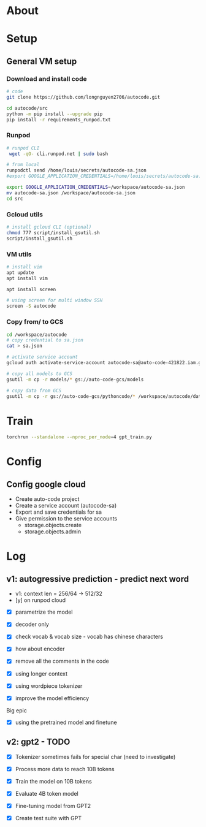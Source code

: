 # About 

# Setup 
## General VM setup

### Download and install code
```bash
# code 
git clone https://github.com/longnguyen2706/autocode.git

cd autocode/src
python -m pip install --upgrade pip
pip install -r requirements_runpod.txt 
```

### Runpod
```bash
# runpod CLI
 wget -qO- cli.runpod.net | sudo bash

# from local
runpodctl send /home/louis/secrets/autocode-sa.json
#export GOOGLE_APPLICATION_CREDENTIALS=/home/louis/secrets/autocode-sa.json

export GOOGLE_APPLICATION_CREDENTIALS=/workspace/autocode-sa.json
mv autocode-sa.json /workspace/autocode-sa.json
cd src 
```

### Gcloud utils
```bash
# install gcloud CLI (optional)
chmod 777 script/install_gsutil.sh 
script/install_gsutil.sh
```

### VM utils
```bash 
# install vim
apt update
apt install vim

apt install screen 

# using screen for multi window SSH
screen -S autocode
```

### Copy from/ to GCS 
```bash 
cd /workspace/autocode
# copy credential to sa.json
cat > sa.json 

# activate service account
gcloud auth activate-service-account autocode-sa@auto-code-421822.iam.gserviceaccount.com --key-file=sa.json

# copy all models to GCS
gsutil -m cp -r models/* gs://auto-code-gcs/models

# copy data from GCS
gsutil -m cp -r gs://auto-code-gcs/pythoncode/* /workspace/autocode/data/pythoncode/ 
```

# Train
```bash
torchrun --standalone --nproc_per_node=4 gpt_train.py 
```

# Config
## Config google cloud
- Create auto-code project 
- Create a service account (autocode-sa)
- Export and save credentials for sa 
- Give permission to the service accounts 
  - storage.objects.create
  - storage.objects.admin

# Log 
## v1: autogressive prediction - predict next word
- v1: context len = 256/64  -> 512/32
- [y] on runpod cloud
- [x] parametrize the model
- [x] decoder only
- [x] check vocab & vocab size - vocab has chinese characters 
- [x] how about encoder
- [x] remove all the comments in the code
- [x] using longer context 

- [x] using wordpiece tokenizer
- [x] improve the model efficiency 

Big epic 
- [x] using the pretrained model and finetune




## v2: gpt2 - TODO 
- [x] Tokenizer sometimes fails for special char (need to investigate)
- [x] Process more data to reach 10B tokens 
- [x] Train the model on 10B tokens
- [x] Evaluate 4B token model
- [x] Fine-tuning model from GPT2
- [x] Create test suite with GPT



